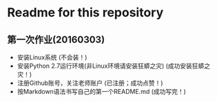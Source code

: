 # **Readme for this repository**
## 第一次作业(20160303)
* 安装Linux系统
(不会装！)
* 安装Python 2.7运行环境(非Linux环境请安装狂蟒之灾)
(成功安装狂蟒之灾！)
*  注册Github账号，关注老师账户
(已注册；成功点赞！)
*  按Markdown语法书写自己的第一个README.md
(成功写完！)

